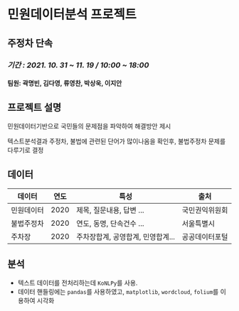# 민원데이터분석 프로젝트
## 주정차 단속
### _기간 : 2021. 10. 31 ~ 11. 19 / 10:00 ~ 18:00_
#### 팀원: 곽명빈, 김다영, 류영찬, 박상욱, 이지안
## 프로젝트 설명
민원데이터기반으로 국민들의 문제점을 파악하여 해결방안 제시

텍스트분석결과 주정차, 불법에 관련된 단어가 많이나옴을 확인후, 불법주정차 문제를 다루기로 결정

## 데이터

| 데이터 | 연도 | 특성 | 출처 |
| ------ | ------ | ------ | ------ |
| 민원데이터 | 2020 | 제목, 질문내용, 답변 ... | 국민권익위원회 |
| 불법주정차 | 2020 | 연도, 동명, 단속건수 ... | 서울특별시 |
| 주차장 | 2020 | 주차장합계, 공영합계, 민영합계... | 공공데이터포털 |

## 분석 
- 텍스트 데이터를 전처리하는데 `KoNLPy`를 사용.
- 데이터 핸들링에는 `pandas`를 사용하였고, `matplotlib`, `wordcloud`, `folium`를 이용하여 시각화
